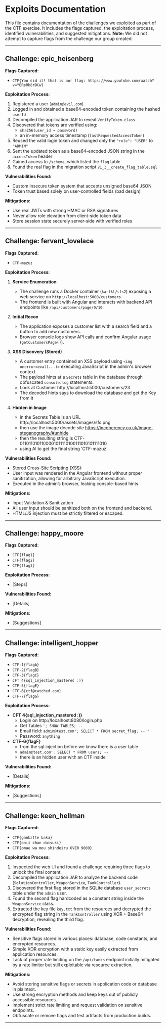 # Exploits Documentation

This file contains documentation of the challenges we exploited as part of the CTF exercise. It includes the flags captured, the exploitation process, identified vulnerabilities, and suggested mitigations. **Note:** We did not attempt to capture flags from the challenge our group created.

---

## Challenge: epic_heisenberg

**Flags Captured:** 
- `CTF{You did it! that is our flag: https://www.youtube.com/watch?v=YEReRb8rDCw}`

**Exploitation Process:**

1. Registered a user (`admin@evil.com`)
2. Logged in and obtained a base64-encoded token containing the hashed `userId`
3. Decompiled the application JAR to reveal `VerifyToken.class`
4. Discovered that tokens are verified using:
   - `sha256(user_id + password)`
   - an in-memory access timestamp (`lastRequestedAccessToken`)
5. Reused the valid login token and changed only the `"role": "USER"` to `"ADMIN"`
6. Sent the updated token as a base64-encoded JSON string in the `accessToken` header
7. Gained access to `/schema`, which listed the `flag` table
8. Found the real flag in the migration script `V1_3__create_flag_table.sql`

**Vulnerabilities Found:**
- Custom insecure token system that accepts unsigned base64 JSON
- Token trust based solely on user-controlled fields (bad design)

**Mitigations:**
- Use real JWTs with strong HMAC or RSA signatures
- Never allow role elevation from client-side token data
- Store session state securely server-side with verified roles

---

## Challenge: fervent_lovelace  
**Flags Captured:**  
- `CTF-mazuz`

**Exploitation Process:**  
1. **Service Enumeration**  
   - The challenge runs a Docker container (`karlkl/sfs2`) exposing a web service on `http://localhost:5000/customers`.
   - The frontend is built with Angular and interacts with backend API endpoints like `/api/customers/page/0/10`.

2. **Initial Recon**  
   - The application exposes a customer list with a search field and a button to add new customers.
   - Browser console logs show API calls and confirm Angular usage (`getCustomersPage()`).

3. **XSS Discovery (Stored)**  
   - A customer entry contained an XSS payload using `<img onerror=eval(...)>` executing JavaScript in the admin's browser context.
   - The payload hints at a `Secrets` table in the database through obfuscated `console.log` statements.
   - Look at Customer http://localhost:5000/customers/23
   - The decoded hints says to download the database and get the Key from it

4. **Hidden in Image**
	- in the Secrets Table is an URL http://localhost:5000/assets/images/sfs.png
	- then use the image decode site https://incoherency.co.uk/image-steganography/#unhide
	- then the resulting string is CTF-0110110101100001011110100111010101111010
	- using AI to get the final string 'CTF-mazuz'

**Vulnerabilities Found:**  
- Stored Cross-Site Scripting (XSS):
- User input was rendered in the Angular frontend without proper sanitization, allowing for arbitrary JavaScript execution.
- Executed in the admin’s browser, leaking console-based hints

**Mitigations:**  
- Input Validation & Sanitization
- All user input should be sanitized both on the frontend and backend.
- HTML/JS injection must be strictly filtered or escaped.

---

## Challenge: happy_moore  
**Flags Captured:**  
- `CTF{flag1}`  
- `CTF{flag2}`  
- `CTF{flag3}`

**Exploitation Process:**  
- [Steps]

**Vulnerabilities Found:**  
- [Details]

**Mitigations:**  
- [Suggestions]

---

## Challenge: intelligent_hopper  
**Flags Captured:**  
- `CTF-1{flagA}`  
- `CTF-2{flagB}`  
- `CTF-3{flagC}`  
- `CFT 4{sql_injection_mastered :)}`  
- `CTF-5{flagE}`  
- `CTF-6{ctf@catched.com}`  
- `CTF-7{flagG}`

**Exploitation Process:**  
- **CFT 4{sql_injection_mastered :)}**
	- Login on http://localhost:8080/login.php
	- Get Tables `'; SHOW TABLES; -- `
	- Email field: `admin@test.com'; SELECT * FROM secret_flag; -- "`
	- Password: `anything`
- **CTF-6{flagF}**
	- from the sql injection before we know there is a user table
	- `admin@test.com'; SELECT * FROM users; -- `
	- there is an hidden user with an CTF inside

**Vulnerabilities Found:**  
- [Details]

**Mitigations:**  
- [Suggestions]

---

## Challenge: keen_hellman  

**Flags Captured:**  
- `CTF{ganbatte baka}`  
- `CTF{onii chan daisuki}`  
- `CTF{omae wa mou shindeiru OVER 9000}`  

**Exploitation Process:**  
1. Inspected the web UI and found a challenge requiring three flags to unlock the final content.  
2. Decompiled the application JAR to analyze the backend code (`SolutionController`, `WeaponService`, `TankController`).  
3. Discovered the first flag stored in the SQLite database `user_secrets` table under the `admin` user.  
4. Found the second flag hardcoded as a constant string inside the `WeaponService` class.  
5. Extracted the key file `key.txt` from the resources and decrypted the encrypted flag string in the `TankController` using XOR + Base64 decryption, revealing the third flag.  

**Vulnerabilities Found:**  
- Sensitive flags stored in various places: database, code constants, and encrypted resources.  
- Simple XOR encryption with a static key easily extracted from application resources.  
- Lack of proper rate limiting on the `/api/tanks` endpoint initially mitigated by a rate limiter but still exploitable via resource extraction.  

**Mitigations:**  
- Avoid storing sensitive flags or secrets in application code or database in plaintext.  
- Use strong encryption methods and keep keys out of publicly accessible resources.  
- Implement strict rate limiting and request validation on sensitive endpoints.  
- Obfuscate or remove flags and test artifacts from production builds.  

---



